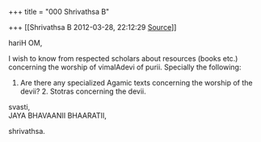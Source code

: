 +++
title = "000 Shrivathsa B"

+++
[[Shrivathsa B	2012-03-28, 22:12:29 [Source](https://groups.google.com/g/bvparishat/c/jUCYJlW0rKY)]]



hariH OM,  
  
 I wish to know from respected scholars about resources (books etc.) concerning the worship of vimalAdevi of purii. Specially the following:  

1.  Are there any specialized Agamic texts concerning the worship of the
    devii? 2.  Stotras concerning the devii.

svasti,  
 JAYA BHAVAANII BHAARATII,  

shrivathsa.  

